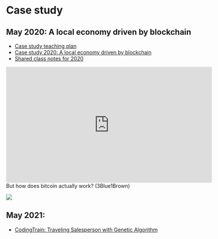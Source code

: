 # Case study

## May 2020: A local economy driven by blockchain

* [Case study teaching plan](case-study-plan.pdf)
* [Case study 2020: A local economy driven by blockchain](case-study-a-local-economy-driven-by-blockchain.pdf)
* [Shared class notes for 2020](https://docs.google.com/document/d/164JSj1wcACcfv-FlAj93RnzWeWHpn3t9K9icoZ1TW_8/edit?usp=sharing)

<iframe width="560" height="315" src="https://www.youtube.com/embed/bBC-nXj3Ng4" frameborder="0" allow="accelerometer; autoplay; encrypted-media; gyroscope; picture-in-picture" allowfullscreen></iframe>
But how does bitcoin actually work? (3Blue1Brown)

![](https://imgs.xkcd.com/comics/2010_and_2020.png)


## May 2021:

* [CodingTrain: Traveling Salesperson with Genetic Algorithm](https://www.youtube.com/watch?v=M3KTWnTrU_c)

